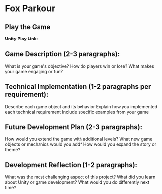 # Fox Parkour

## Play the Game
**Unity Play Link**:
## Game Description (2-3 paragraphs):
What is your game's objective?
How do players win or lose?
What makes your game engaging or fun?
## Technical Implementation (1-2 paragraphs per requirement):
Describe each game object and its behavior
Explain how you implemented each technical requirement
Include specific examples from your game
## Future Development Plan (2-3 paragraphs):
How would you extend the game with additional levels?
What new game objects or mechanics would you add?
How would you expand the story or theme?
## Development Reflection (1-2 paragraphs):
What was the most challenging aspect of this project?
What did you learn about Unity or game development?
What would you do differently next time?


